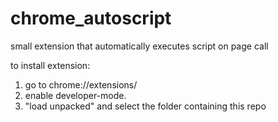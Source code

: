 # chrome_autoscript
small extension that automatically executes script on page call


to install extension:
1. go to chrome://extensions/
2. enable developer-mode.
3. "load unpacked" and select the folder containing this repo 
